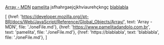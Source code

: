 [Array - MDN](https://developer.mozilla.org//pt-BR/docs/Web/JavaScript/Reference/Global_Objects/Array/)
[pamelita](https://www.pamelitadandolo.com.br)
jsfhahrgaejçjkhviaurehçkngç [blablabla](https://blablabla) 
 
 [
    {href: 'https://developer.mozilla.org//pt-BR/docs/Web/JavaScript/Reference/Global_Objects/Array/', text: 'Array - MDN', file: './oneFile.md'},
    {href: 'https://www.pamelitadandolo.com.br', text: 'pamelita', file: './oneFile.md'},
    {href: 'https://blablabla', text: 'blablabla', file: './oneFile.md'},
 ]